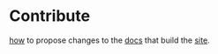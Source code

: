 Contribute
==========

[how] to propose changes to the [docs] that build the [site].

[how]: https://help.github.com/articles/editing-files-in-another-user-s-repository/
[docs]: https://github.com/d-bl/gw-lace-to-gf/tree/master/docs
[site]: https://d-bl.github.io/gw-lace-to-gf/